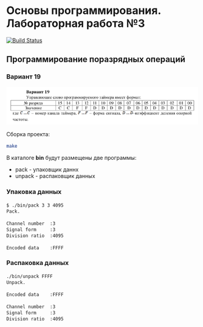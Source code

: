 # Основы программирования. Лабораторная работа №3
[![Build Status](https://travis-ci.org/z8432k/feodorov-base-coding-lab3-19.svg?branch=master)](https://travis-ci.org/z8432k/feodorov-base-coding-lab3-19)

## Программирование поразрядных операций

### Вариант 19

![task](assets/task.png)

Сборка проекта:

```bash
make
```

В каталоге **bin** будут размещены две программы:

* pack - упаковщик даннх
* unpack - распаковщик данных

### Упаковка данных

```text
$ ./bin/pack 3 3 4095
Pack.

Channel number  :3
Signal form     :3
Division ratio  :4095

Encoded data    :FFFF
```

### Распаковка данных

```text
./bin/unpack FFFF
Unpack.

Encoded data    :FFFF

Channel number  :3
Signal form     :3
Division ratio  :4095
```
